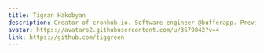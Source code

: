 ```yaml
---
title: Tigran Hakobyan
description: Creator of cronhub.io. Software engineer @bufferapp. Previously at @twitter.
avatar: https://avatars2.githubusercontent.com/u/3679842?v=4
link: https://github.com/tiggreen
---
```

